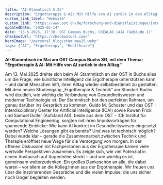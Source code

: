 ```yaml
---
title: "AI-Stammtisch 5.25"
description: "Ergotherapie & AI: Mit Hilfe von AI zurück in den Alltag"
custom_link_label: "Website"
custom_link: "https://www.ost.ch/de/forschung-und-dienstleistungen/interdisziplinaere-themen/ai-stammtisch"
updatedDate: "2025-05-14"
date: "13.5.2025, 17:30, OST Campus Buchs, CREALAB 1414 (Gebäude 1)"
checkoutUrl: "https://checkouturl.com/"
heroImage: "/personal_blog/stam_may25.webp"
tags: ["AI", "Ergotherapy", "Healthcare"]
---
```


<b>AI-Stammtisch im Mai am OST Campus Buchs SG, mit dem Thema: \"Ergotherapie & AI: Mit Hilfe von AI zurück in den Alltag\"</b></br>

Am 13. Mai 2025 drehte sich beim AI-Stammtisch an der OST in Buchs alles um die Frage, wie künstliche Intelligenz die Ergotherapie unterstützen kann – und damit Menschen hilft, ihren Alltag wieder selbstbestimmt zu gestalten.
Mit dem neuen Studiengang „Ergotherapie & Technik“ am Standort Buchs wird deutlich, wie wichtig die Verbindung von Gesundheitswesen und moderner Technologie ist. Der Stammtisch bot den perfekten Rahmen, um genau darüber ins Gespräch zu kommen.
Guido M. Schuster und das OST - Interdisciplinary Center for Artificial Intelligence (ICAI) sowie Ruwen Frick und Samuel Dutler (Aufstand AG), beide aus dem OST - ICE Institut für Computational Engineering, sorgten mit ihren Impulsvorträgen für spannende Einblicke: Wie kann AI konkret im Gesundheitswesen eingesetzt werden? Welche Lösungen gibt es bereits? Und was ist technisch möglich? Dabei wurde klar – gerade die Zusammenarbeit zwischen Technik und Therapie eröffnet neue Wege für die Versorgung von morgen.
In der offenen Diskussion mit Fachpersonen aus der Ergotherapie kamen viele wertvolle Perspektiven zusammen. Es zeigte sich, wie viel Potenzial in einem Austausch auf Augenhöhe steckt – und wie wichtig es ist, gemeinsam weiterzudenken.
Ein großes Dankeschön an alle, die dabei waren – vor allem an die Kolleg:innen aus der Ergotherapie. Wir freuen uns über die inspirierenden Gespräche und die vielen Impulse, die uns sicher noch länger begleiten werden.